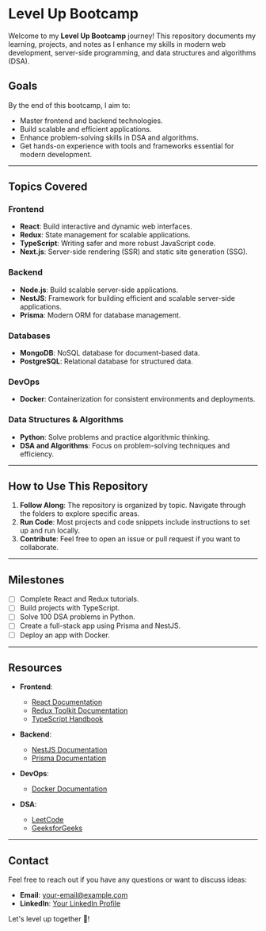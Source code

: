 # Level Up Bootcamp

Welcome to my **Level Up Bootcamp** journey! This repository documents my learning, projects, and notes as I enhance my skills in modern web development, server-side programming, and data structures and algorithms (DSA).

## Goals
By the end of this bootcamp, I aim to:
- Master frontend and backend technologies.
- Build scalable and efficient applications.
- Enhance problem-solving skills in DSA and algorithms.
- Get hands-on experience with tools and frameworks essential for modern development.

---

## Topics Covered

### Frontend
- **React**: Build interactive and dynamic web interfaces.
- **Redux**: State management for scalable applications.
- **TypeScript**: Writing safer and more robust JavaScript code.
- **Next.js**: Server-side rendering (SSR) and static site generation (SSG).

### Backend
- **Node.js**: Build scalable server-side applications.
- **NestJS**: Framework for building efficient and scalable server-side applications.
- **Prisma**: Modern ORM for database management.

### Databases
- **MongoDB**: NoSQL database for document-based data.
- **PostgreSQL**: Relational database for structured data.

### DevOps
- **Docker**: Containerization for consistent environments and deployments.

### Data Structures & Algorithms
- **Python**: Solve problems and practice algorithmic thinking.
- **DSA and Algorithms**: Focus on problem-solving techniques and efficiency.

---

## How to Use This Repository

1. **Follow Along**: The repository is organized by topic. Navigate through the folders to explore specific areas.
2. **Run Code**: Most projects and code snippets include instructions to set up and run locally.
3. **Contribute**: Feel free to open an issue or pull request if you want to collaborate.

---

## Milestones
- [ ] Complete React and Redux tutorials.
- [ ] Build projects with TypeScript.
- [ ] Solve 100 DSA problems in Python.
- [ ] Create a full-stack app using Prisma and NestJS.
- [ ] Deploy an app with Docker.

---

## Resources
- **Frontend**:
  - [React Documentation](https://reactjs.org/docs/getting-started.html)
  - [Redux Toolkit Documentation](https://redux-toolkit.js.org/)
  - [TypeScript Handbook](https://www.typescriptlang.org/docs/)

- **Backend**:
  - [NestJS Documentation](https://docs.nestjs.com/)
  - [Prisma Documentation](https://www.prisma.io/docs/)

- **DevOps**:
  - [Docker Documentation](https://docs.docker.com/)

- **DSA**:
  - [LeetCode](https://leetcode.com/)
  - [GeeksforGeeks](https://www.geeksforgeeks.org/)

---

## Contact
Feel free to reach out if you have any questions or want to discuss ideas:
- **Email**: [your-email@example.com](mailto:awoladh04@gmail.com)
- **LinkedIn**: [Your LinkedIn Profile](www.linkedin.com/in/awoladhossain)

Let's level up together 🚀!
